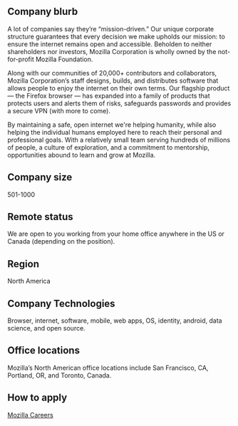 ## Company blurb

A lot of companies say they’re “mission-driven.” Our unique corporate structure guarantees that every decision we make upholds our mission: to ensure the internet remains open and accessible. Beholden to neither shareholders nor investors, Mozilla Corporation is wholly owned by the not-for-profit Mozilla Foundation.

Along with our communities of 20,000+ contributors and collaborators, Mozilla Corporation’s staff designs, builds, and distributes software that allows people to enjoy the internet on their own terms. Our flagship product — the Firefox browser — has expanded into a family of products that protects users and alerts them of risks, safeguards passwords and provides a secure VPN (with more to come).

By maintaining a safe, open internet we're helping humanity, while also helping the individual humans employed here to reach their personal and professional goals. With a relatively small team serving hundreds of millions of people, a culture of exploration, and a commitment to mentorship, opportunities abound to learn and grow at Mozilla.

## Company size

501-1000

## Remote status

We are open to you working from your home office anywhere in the US or Canada (depending on the position).

## Region

North America

## Company Technologies

Browser, internet, software, mobile, web apps, OS, identity, android, data science, and open source.

## Office locations

Mozilla’s North American office locations include San Francisco, CA, Portland, OR, and Toronto, Canada.

## How to apply

[Mozilla Careers](https://careers.mozilla.org/)
